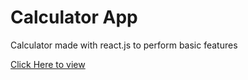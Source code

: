 Calculator App
==============

Calculator made with react.js to perform basic features

[Click Here to view](https://4p8bk.csb.app/)
